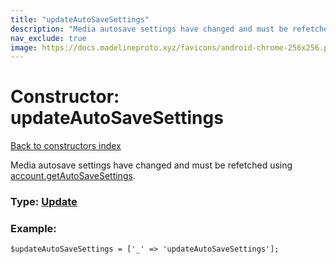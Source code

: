```yaml
---
title: "updateAutoSaveSettings"
description: "Media autosave settings have changed and must be refetched using account.getAutoSaveSettings."
nav_exclude: true
image: https://docs.madelineproto.xyz/favicons/android-chrome-256x256.png
---
```

# Constructor: updateAutoSaveSettings  
[Back to constructors index](/API_docs/constructors/index.html)



Media autosave settings have changed and must be refetched using [account.getAutoSaveSettings](../methods/account.getAutoSaveSettings.html).




### Type: [Update](/API_docs/types/Update.html)


### Example:

```
$updateAutoSaveSettings = ['_' => 'updateAutoSaveSettings'];
```  
